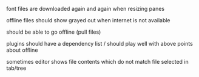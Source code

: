 font files are downloaded again and again when resizing panes

offline files should show grayed out when internet is not available

should be able to go offline (pull files)

plugins should have a dependency list / should play well with above points about offline

sometimes editor shows file contents which do not match file selected in tab/tree